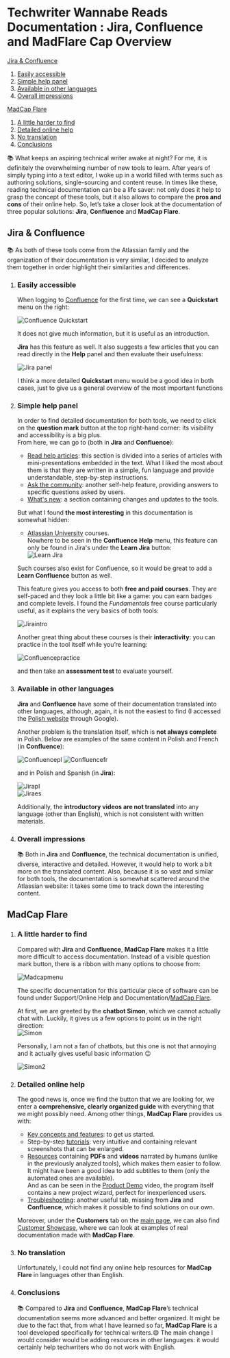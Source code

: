 # **Techwriter Wannabe Reads Documentation : Jira, Confluence and MadFlare Cap Overview**


   [Jira & Confluence](#jira--confluence)  
   1. [Easily accessible](#easily-accessible)
   2. [Simple help panel](#simple-help-panel)
   3. [Available in other languages](#available-in-other-languages)
   4. [Overall impressions](#overall-impressions)  
   
   [MadCap Flare](#madcap-flare)  
   1. [A little harder to find](#a-little-harder-to-find)
   2. [Detailed online help](#detailed-online-help)
   3. [No translation](#no-translation)
   4. [Conclusions](#conclusions)

📚 What keeps an aspiring technical writer awake at night? For me, it is definitely the overwhelming number of new tools to learn. After years of simply typing into a text editor, I woke up in a world filled with terms such as authoring solutions, single-sourcing and content reuse. In times like these, reading technical documentation can be a life saver: not only does it help to grasp the concept of these tools, but it also allows to compare the **pros and cons** of their online help. So, let’s take a closer look at the documentation of three popular solutions: **Jira**, **Confluence** and **MadCap Flare**.

## Jira & Confluence
 
📚 As both of these tools come from the Atlassian family and the organization of their documentation is very similar, I decided to analyze them together in order highlight their similarities and differences. 

1. ### **Easily accessible** 

    When logging to [Confluence](https://techcommvistula.atlassian.net/wiki/spaces/TECHCOMMVI/overview) for the first time, we can see a **Quickstart** menu on the right:  

    ![Confluence Quickstart](confluence1.jpeg)  

    It does not give much information, but it is useful as an introduction.  

    **Jira** has this feature as well. It also suggests a few articles that you can read directly in the **Help** panel and then evaluate their usefulness:  

    ![Jira panel](jira2.jpeg)

    I think a more detailed **Quickstart** menu would be a good idea in both cases, just to give us a general overview of the most important functions  
 
2. ### **Simple help panel**  

    In order to find detailed documentation for both tools, we need to click on the **question mark** button at the top right-hand corner: its visibility and accessibility is a big plus.  
    From here, we can go to (both in **Jira** and **Confluence**):  
    * [Read help articles](https://support.atlassian.com/confluence-cloud/resources/): this section is divided into a series of articles with mini-presentations embedded in the text. What I liked the most about them is that they are written in a simple, fun language and provide understandable, step-by-step instructions.  
    * [Ask the community](https://community.atlassian.com/t5/Confluence/ct-p/confluence): another self-help feature, providing answers to specific questions asked by users.  
    * [What's new](https://confluence.atlassian.com/cloud/blog): a section containing changes and updates to the tools.  

    But what I found **the most interesting** in this documentation is somewhat hidden: 
    * [Atlassian University](https://university.atlassian.com/student/catalog) courses.  
    Nowhere to be seen in the **Confluence** **Help** menu, this feature can only be found in Jira's under the **Learn Jira** button:  
    ![Learn Jira](jira3.jpeg)  

    Such courses also exist for Confluence, so it would be great to add a **Learn Confluence** button as well.  

    This feature gives you access to both **free and paid courses**. They are self-paced and they look a little bit like a game: you can earn badges and complete levels. I found the *Fundamentals* free course particularly useful, as it explains the very basics of both tools:  

    ![Jiraintro](jira1.jpeg)  


    Another great thing about these courses is their **interactivity**: you can practice in the tool itself while you’re learning:

    ![Confluencepractice](confluence2.jpeg)  


    and then take an **assessment test** to evaluate yourself.  

3. ### **Available in other languages**  

    **Jira** and **Confluence** have some of their documentation translated into other languages, although, again, it is not the easiest to find (I accessed the [Polish website](https://www.atlassian.com/pl/software/confluence) through Google).  

    Another problem is the translation itself, which is **not always complete** in Polish. Below are examples of the same content in Polish and French (in **Confluence**):  

    ![Confluencepl](confluencepl.jpeg)
    ![Confluencefr](confluencefr.jpeg)  

    and in Polish and Spanish (in **Jira**):  

    ![Jirapl](jirapl.jpeg)  
    ![Jiraes](jiraesp.jpeg)  

    Additionally, the **introductory videos are not translated** into any language (other than English), which is not consistent with written materials.  
  
4. ### **Overall impressions**
   
    📚 Both in **Jira** and **Confluence**, the technical documentation is unified, diverse, interactive and detailed. However, it would help to work a bit more on the translated content. Also, because it is so vast and similar for both tools, the documentation is somewhat scattered around the Atlassian website: it takes some time to track down the interesting content.  

  

## MadCap Flare  

1. ### **A little harder to find**  

    Compared with **Jira** and **Confluence**, **MadCap Flare** makes it a little more difficult to access documentation. Instead of a visible question mark button, there is a ribbon with many options to choose from:  

    ![Madcapmenu](madcap3.jpeg)  

    The specific documentation for this particular piece of software can be found under Support/Online Help and Documentation/[MadCap Flare](https://help.madcapsoftware.com/flare2021r2/Content/Flare/Introduction/Home.htm).  

    At first, we are greeted by the **chatbot Simon**, which we cannot actually chat with. Luckily, it gives us a few options to point us in the right direction:  
    ![Simon](madcap2.jpeg)  

    Personally, I am not a fan of chatbots, but this one is not that annoying and it actually gives useful basic information 😉 

    ![Simon2](madcap1.jpeg)  
  

2. ### **Detailed online help**  

    The good news is, once we find the button that we are looking for, we enter a **comprehensive, clearly organized guide** with everything that we might possibly need. Among other things, **MadCap Flare** provides us with:
    * [Key concepts and features](https://help.madcapsoftware.com/flare2021r2/Content/Flare/Introduction/Features/Key-Features.htm): to get us started.   
    * Step-by-step [tutorials](https://help.madcapsoftware.com/flare2021r2/Content/Flare/Tutorials/Tutorials.htm): very intuitive and containing relevant screenshots that can be enlarged.  
    * [Resources](https://help.madcapsoftware.com/flare2021r2/Content/Flare/Introduction/Resources.htm) containing **PDFs** and **videos** narrated by humans (unlike in the previously analyzed tools), which makes them easier to follow. It might have been a good idea to add subtitles to them (only the automated ones are available).  
    And as can be seen in the [Product Demo](https://www.madcapsoftware.com/videos/flare/product-demo-an-overview-of-madcap-flare/#content) video, the program itself contains a new project wizard, perfect for inexperienced users.  
    * [Troubleshooting](https://help.madcapsoftware.com/flare2021r2/Content/Flare/Troubleshooting/Troubleshooting.htm): another useful tab, missing from **Jira** and **Confluence**, which makes it possible to find solutions on our own.  

    Moreover, under the **Customers** tab on the [main page](https://www.madcapsoftware.com), we can also find [Customer Showcase](https://www.madcapsoftware.com/customers/customer-showcase/), where we can look at examples of real documentation made with **MadCap Flare**.  

3. ### **No translation**  

    Unfortunately, I could not find any online help resources for **MadCap Flare** in languages other than English.  

4. ### **Conclusions**  

    📚 Compared to **Jira** and **Confluence**, **MadCap Flare**’s technical documentation seems more advanced and better organized. It might be due to the fact that, from what I have learned so far, **MadCap Flare** is a tool developed specifically for technical writers.😄 The main change I would consider would be adding resources in other languages: it would certainly help techwriters who do not work with English.  

